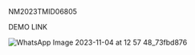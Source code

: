 NM2023TMID06805

DEMO LINK 

![WhatsApp Image 2023-11-04 at 12 57 48_73fbd876](https://github.com/easter2003/NM2023TMID06805/assets/134355624/621b7ed0-467a-4325-b576-bcbd0f8ebbb7)

